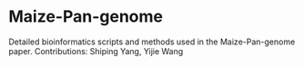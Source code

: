 # Maize-Pan-genome
Detailed bioinformatics scripts and methods used in the Maize-Pan-genome paper.
Contributions: Shiping Yang, Yijie Wang
